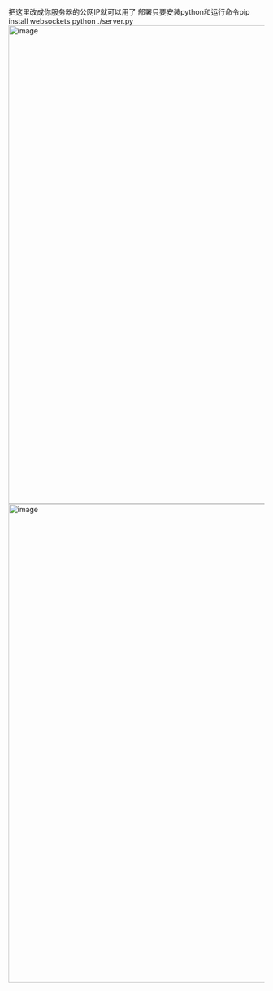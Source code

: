 把这里改成你服务器的公网IP就可以用了 部署只要安装python和运行命令pip install websockets python ./server.py 
<img width="1920" height="942" alt="image" src="https://github.com/user-attachments/assets/a0a2528e-ceeb-4394-ae39-8f9c19d17663" />
<img width="1920" height="942" alt="image" src="https://github.com/user-attachments/assets/856990a4-6f1c-455d-ae13-ae37a8258102" />
